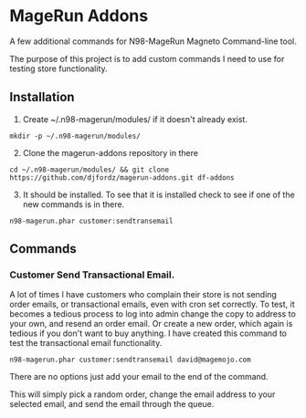 # MageRun Addons

A few additional commands for N98-MageRun Magneto Command-line tool.

The purpose of this project is to add custom commands I need to use for testing store functionality.

## Installation

1. Create ~/.n98-magerun/modules/ if it doesn't already exist.

`mkdir -p ~/.n98-magerun/modules/`

2. Clone the magerun-addons repository in there

`cd ~/.n98-magerun/modules/ && git clone https://github.com/djfordz/magerun-addons.git df-addons`

3. It should be installed. To see that it is installed check to see if one of the new commands is in there.

`n98-magerun.phar customer:sendtransemail`

## Commands

### Customer Send Transactional Email.

A lot of times I have customers who complain their store is not sending order emails, or transactional emails, even with cron set correctly.  To test, it becomes a tedious process to log into admin change the copy to address to your own, and resend an order email. Or create a new order, which again is tedious if you don't want to buy anything. I have created this command to test the transactional email functionality.

`n98-magerun.phar customer:sendtransemail david@magemojo.com`

There are no options just add your email to the end of the command.

This will simply pick a random order, change the email address to your selected email, and send the email through the queue.
